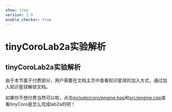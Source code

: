 ```yaml
---
show: step
version: 1.0
enable_checker: true
---
```


# tinyCoroLab2a实验解析

## tinyCoroLab2a实验解析

由于本节属于付费部分，用户需要在文档主页中查看知识星球的加入方式，通过加入知识星球解锁文档。

如果你不想付费当然可以啦，点击[include/coro/engine.hpp](https://github.com/sakurs2/tinyCoro/blob/v1.0/include/coro/engine.hpp)和[src/engine.cpp](https://github.com/sakurs2/tinyCoro/blob/v1.0/src/engine.cpp)查看tinyCoro是怎么完成lab2a的吧！
